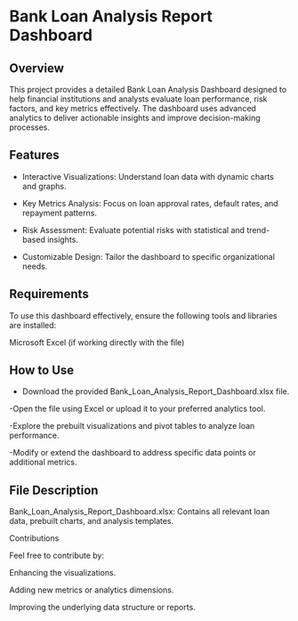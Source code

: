# Bank Loan Analysis Report Dashboard


## Overview

This project provides a detailed Bank Loan Analysis Dashboard designed to help financial institutions and analysts evaluate loan performance, risk factors, and key metrics effectively. The dashboard uses advanced analytics to deliver actionable insights and improve decision-making processes.

## Features

- Interactive Visualizations: Understand loan data with dynamic charts and graphs.

- Key Metrics Analysis: Focus on loan approval rates, default rates, and repayment patterns.

- Risk Assessment: Evaluate potential risks with statistical and trend-based insights.

- Customizable Design: Tailor the dashboard to specific organizational needs.

## Requirements

To use this dashboard effectively, ensure the following tools and libraries are installed:

Microsoft Excel (if working directly with the file)





## How to Use

- Download the provided Bank_Loan_Analysis_Report_Dashboard.xlsx file.

-Open the file using Excel or upload it to your preferred analytics tool.

-Explore the prebuilt visualizations and pivot tables to analyze loan performance.

-Modify or extend the dashboard to address specific data points or additional metrics.

## File Description

Bank_Loan_Analysis_Report_Dashboard.xlsx: Contains all relevant loan data, prebuilt charts, and analysis templates.

Contributions

Feel free to contribute by:

Enhancing the visualizations.

Adding new metrics or analytics dimensions.

Improving the underlying data structure or reports.

